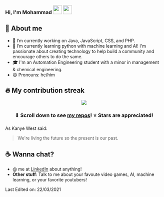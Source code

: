 ### Hi, I'm Mohammad <img src="https://media.giphy.com/media/hvRJCLFzcasrR4ia7z/giphy.gif" width="28"> <img src="https://emojis.slackmojis.com/emojis/images/1531849430/4246/blob-sunglasses.gif?1531849430" width="28"/></h3>

## 📖 About me
- 🔭 I’m currently working on Java, JavaScript, CSS, and PHP.
- 🌱 I’m currently learning python with machine learning and AI! I'm passionate about creating technology to help build a community and encourage others to do the same. 
- 🎓 I'm an Automation Engineering student with a minor in management & chemical engineering.
- 😄 Pronouns: he/him

## 🔥 My contribution streak

<p align="center">
  <a href="https://github.com/corpsema/github-readme-streak-stats">
    <img src="https://github-readme-streak-stats.herokuapp.com/?user=corpsema#version3"/>
  </a>
</p>

<h3 align="center">⬇ Scroll down to see <a href="https://github.com/corpsema?tab=repositories">my repos</a>! ⭐ Stars are appreciated!</h3>

As Kanye West said:

> We're living the future so the present is our past.

## ☕ Wanna chat? 
- @ me at <a href="https://www.linkedin.com/in/mohammad-abdulhussain/">LinkedIn</a> about anything!
- **Other stuff**: Talk to me about your favoute video games, AI, machine learning, or your favorite youtubers!

Last Edited on: 22/03/2021
